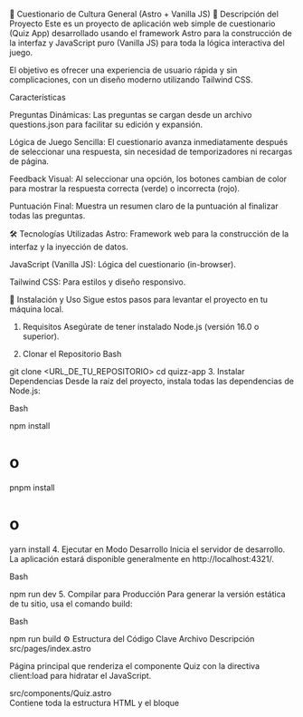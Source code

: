 🧠 Cuestionario de Cultura General (Astro + Vanilla JS)
🌟 Descripción del Proyecto
Este es un proyecto de aplicación web simple de cuestionario (Quiz App) desarrollado usando el framework Astro para la construcción de la interfaz y JavaScript puro (Vanilla JS) para toda la lógica interactiva del juego.

El objetivo es ofrecer una experiencia de usuario rápida y sin complicaciones, con un diseño moderno utilizando Tailwind CSS.

Características

Preguntas Dinámicas: Las preguntas se cargan desde un archivo questions.json  para facilitar su edición y expansión.


Lógica de Juego Sencilla: El cuestionario avanza inmediatamente después de seleccionar una respuesta, sin necesidad de temporizadores ni recargas de página.


Feedback Visual: Al seleccionar una opción, los botones cambian de color para mostrar la respuesta correcta (verde) o incorrecta (rojo).


Puntuación Final: Muestra un resumen claro de la puntuación al finalizar todas las preguntas.

🛠️ Tecnologías Utilizadas
Astro: Framework web para la construcción de la interfaz y la inyección de datos.


JavaScript (Vanilla JS): Lógica del cuestionario (in-browser).

Tailwind CSS: Para estilos y diseño responsivo.

🚀 Instalación y Uso
Sigue estos pasos para levantar el proyecto en tu máquina local.

1. Requisitos
Asegúrate de tener instalado Node.js (versión 16.0 o superior).

2. Clonar el Repositorio
Bash

git clone <URL_DE_TU_REPOSITORIO>
cd quizz-app
3. Instalar Dependencias
Desde la raíz del proyecto, instala todas las dependencias de Node.js:

Bash

npm install
# o
pnpm install
# o
yarn install
4. Ejecutar en Modo Desarrollo
Inicia el servidor de desarrollo. La aplicación estará disponible generalmente en http://localhost:4321/.

Bash

npm run dev
5. Compilar para Producción
Para generar la versión estática de tu sitio, usa el comando build:

Bash

npm run build
⚙️ Estructura del Código Clave
Archivo	Descripción
src/pages/index.astro 

Página principal que renderiza el componente Quiz con la directiva client:load para hidratar el JavaScript.

src/components/Quiz.astro	
Contiene toda la estructura HTML y el bloque <script is:inline> con la lógica de JavaScript para el juego.

src/data/questions.json	
El archivo de configuración que almacena todas las preguntas, opciones y la respuesta correcta.


https://roadmap.sh/projects/quiz-app
